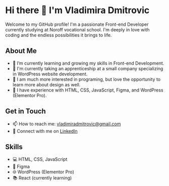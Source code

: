 # Hi there 👋 I'm Vladimira Dmitrovic

Welcome to my GitHub profile! I'm a passionate Front-end Developer currently studying at Noroff vocational school. I'm deeply in love with coding and the endless possibilities it brings to life.

## About Me
- 🌱 I’m currently learning and growing my skills in Front-end Development.
- 🔭 I'm currently taking an apprenticeship at a small company specializing in WordPress website development.
- 💼 I am much more interested in programing, but love the opportunity to learn more about design as well.
- 🎨 I have experience with HTML, CSS, JavaScript, Figma, and WordPress (Elementor Pro).
  
## Get in Touch
- 📫 How to reach me: [vladimiradmitrovic@gmail.com](mailto:vladimiradmitrovic@gmail.com)
- 💼 Connect with me on [LinkedIn](https://www.linkedin.com/in/vladimira-dmitrovic-090183249/)

## Skills
- 💻 HTML, CSS, JavaScript
- 🎨 Figma
- 🌐 WordPress (Elementor Pro)
- 📚 React (currently learning)



